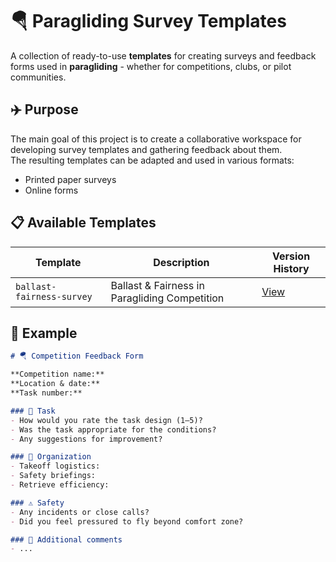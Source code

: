 # 🪂 Paragliding Survey Templates

A collection of ready-to-use **templates** for creating surveys and feedback forms used in **paragliding** - whether for competitions, clubs, or pilot communities.

## ✈️ Purpose

The main goal of this project is to create a collaborative workspace for developing survey templates and gathering feedback about them.  
The resulting templates can be adapted and used in various formats:
- Printed paper surveys
- Online forms

## 📋 Available Templates

| Template | Description | Version History |
|------|-------------|-----------------|
| `ballast-fairness-survey` | Ballast & Fairness in Paragliding Competition | [View](ballast-fairness-survey/VERSION_HISTORY.md) |

## 🚀 Example

```markdown
# 🪂 Competition Feedback Form

**Competition name:**  
**Location & date:**  
**Task number:**  

### 🏁 Task
- How would you rate the task design (1–5)?  
- Was the task appropriate for the conditions?  
- Any suggestions for improvement?

### 🧭 Organization
- Takeoff logistics:  
- Safety briefings:  
- Retrieve efficiency:  

### ⚠️ Safety
- Any incidents or close calls?  
- Did you feel pressured to fly beyond comfort zone?

### 💬 Additional comments
- ...
